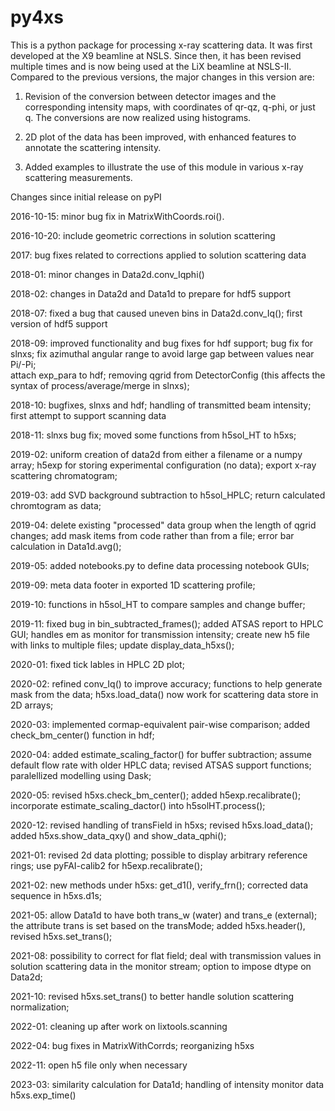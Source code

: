 # py4xs

This is a python package for processing x-ray scattering data. It 
was first developed at the X9 beamline at NSLS. Since then, it has been 
revised multiple times and is now being used at the LiX beamline at NSLS-II. 
Compared to the previous versions, the major changes in this version are:

1. Revision of the conversion between detector images and the corresponding
intensity maps, with coordinates of qr-qz, q-phi, or just q. The conversions
are now realized using histograms. 

2. 2D plot of the data has been improved, with enhanced features to annotate 
the scattering intensity.

3. Added examples to illustrate the use of this module in various x-ray
scattering measurements. 



Changes since initial release on pyPI

2016-10-15:
minor bug fix in MatrixWithCoords.roi().

2016-10-20:
include geometric corrections in solution scattering 

2017:
bug fixes related to corrections applied to solution scattering data

2018-01: 
minor changes in Data2d.conv_Iqphi()

2018-02:
changes in Data2d and Data1d to prepare for hdf5 support

2018-07:
fixed a bug that caused uneven bins in Data2d.conv_Iq(); 
first version of hdf5 support

2018-09:
improved functionality and bug fixes for hdf support; 
bug fix for slnxs; 
fix azimuthal angular range to avoid large gap between values near Pi/-Pi;  
attach exp_para to hdf; 
removing qgrid from DetectorConfig (this affects the syntax of process/average/merge in slnxs); 

2018-10:
bugfixes, slnxs and hdf; 
handling of transmitted beam intensity;
first attempt to support scanning data 

2018-11:
slnxs bug fix; moved some functions from h5sol_HT to h5xs;

2019-02:
uniform creation of data2d from either a filename or a numpy array;
h5exp for storing experimental configuration (no data);
export x-ray scattering chromatogram;

2019-03:
add SVD background subtraction to h5sol_HPLC;
return calculated chromtogram as data;

2019-04:
delete existing "processed" data group when the length of qgrid changes;
add mask items from code rather than from a file;
error bar calculation in Data1d.avg();

2019-05:
added notebooks.py to define data processing notebook GUIs;

2019-09:
meta data footer in exported 1D scattering profile;

2019-10:
functions in h5sol_HT to compare samples and change buffer;

2019-11:
fixed bug in bin_subtracted_frames(); added ATSAS report to HPLC GUI;
handles em as monitor for transmission intensity;
create new h5 file with links to multiple files; update display_data_h5xs();

2020-01:
fixed tick lables in HPLC 2D plot;

2020-02:
refined conv_Iq() to improve accuracy;
functions to help generate mask from the data;
h5xs.load_data() now work for scattering data store in 2D arrays;

2020-03:
implemented cormap-equivalent pair-wise comparison;
added check_bm_center() function in hdf;

2020-04:
added estimate_scaling_factor() for buffer subtraction;
assume default flow rate with older HPLC data;
revised ATSAS support functions; paralellized modelling using Dask;

2020-05:
revised h5xs.check_bm_center();
added h5exp.recalibrate();
incorporate estimate_scaling_dactor() into h5solHT.process();

2020-12:
revised handling of transField in h5xs;
revised h5xs.load_data();
added h5xs.show_data_qxy() and show_data_qphi();

2021-01:
revised 2d data plotting; possible to display arbitrary reference rings;
use pyFAI-calib2 for h5exp.recalibrate();

2021-02:
new methods under h5xs: get_d1(), verify_frn();
corrected data sequence in h5xs.d1s;

2021-05:
allow Data1d to have both trans_w (water) and trans_e (external);
the attribute trans is set based on the transMode;
added h5xs.header(), revised h5xs.set_trans();

2021-08:
possibility to correct for flat field;
deal with transmission values in solution scattering data in the monitor stream;
option to impose dtype on Data2d;

2021-10:
revised h5xs.set_trans() to better handle solution scattering normalization;

2022-01:
cleaning up after work on lixtools.scanning

2022-04:
bug fixes in MatrixWithCorrds; reorganizing h5xs

2022-11:
open h5 file only when necessary

2023-03:
similarity calculation for Data1d; handling of intensity monitor data
h5xs.exp_time() 
